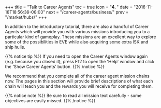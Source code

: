 +++
title = "Talk to Career Agents"
toc = true
icon = "<b>4. </b>"
date = "2016-11-18T18:56:39-08:00"
next = "/career-agents/business/"
prev = "/market/hubs/"
+++

In addition to the introductory tutorial, there are also a handful of Career Agents
which will provide you with various missions introducing you to a particular kind of
gameplay. These missions are an excellent way to explore some of the possibilities in
EVE while also acquiring some extra ISK and ship hulls.

{{% notice tip %}}
If you need to open the Career Agents window again (e.g. because you closed it),
press F12 to open the 'Help' window and click the 'Show Career Agents' button.
{{% /notice %}}

We recommend that you complete all of the career agent mission chains now. The pages in
this section will provide brief descriptions of what each chain will teach you and the
rewards you will receive for completing them.

{{% notice note %}}
Be sure to read all mission text carefully - some objectives are easily missed.
{{% /notice %}}
